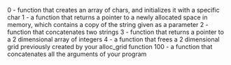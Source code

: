 0 - function that creates an array of chars, and initializes it with a specific char
1 - a function that returns a pointer to a newly allocated space in memory, which contains a copy of the string given as a parameter
2 -  function that concatenates two strings
3 - function that returns a pointer to a 2 dimensional array of integers
4 - a function that frees a 2 dimensional grid previously created by your alloc_grid function
100 - a function that concatenates all the arguments of your program
